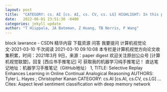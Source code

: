 ```yaml
---
layout: post
title:  "CATEGORY: cs. AI [cs. AI, cs. CV, cs. LG] HIGHLIGHT: In this paper, we establish experimental baselines, protocols, and forward and backward transfer metrics to …"
date:   2022-06-01 23:51:30 -0400
categories: jekyll update
author: "T Hiippala, JA Bateman, Z Huang, TB Norris, P Wang"
---
```

block lawrance - CSDN 精华内容 下载资源 问答 我要提问 计算机视觉论文-2021-03-10   千次阅读 2021-03-10 09:10:08 本专栏是计算机视觉方向论文收集积累，时间：2021年3月  9日，来源：paper digest 欢迎关注原创公众号 [计算机视觉联盟]，回复 [西瓜书手推笔记] 可  获取我的机器学习纯手推笔记！ 直达笔记地址：机器学习手推笔记（GitHub地址） 1, TITLE:   Selective Replay Enhances Learning in Online Continual Analogical Reasoning   AUTHORS: Tyler L. Hayes ; Christopher Kanan CATEGORY: cs.AI [cs.AI, cs.CV, cs.LG] … Cites: ‪Aspect level sentiment classification with deep memory network‬